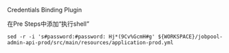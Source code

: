  Credentials Binding Plugin

在Pre Steps中添加“执行shell”

    sed -r -i 's#password:#password: Hj*(9Cv%GcmH#g' ${WORKSPACE}/jobpool-admin-api-prod/src/main/resources/application-prod.yml
    
